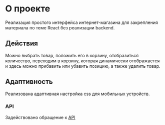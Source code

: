 # О проекте

Реализация простого интерфейса интернет-магазина для закрепления материала по теме React без реализации backend.

## Действия

Можно выбрать товар, положить его в корзину, отобразиться количество, переходим в корзину, которая динамически отображается и здесь можно прибавить или убавить позицию, а также удалить товар.

## Адаптивность
Реализована адаптивная настройка css для мобильных устройств.

### API

Задействовано обращение к [API](https://fortniteapi.io/)


